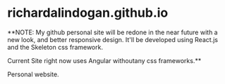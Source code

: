 # richardalindogan.github.io

**NOTE: My github personal site will be redone in the near future with a new look, and better responsive design. It'll be developed using React.js and the Skeleton css framework.

Current Site right now uses Angular withoutany css frameworks.**


Personal website.
